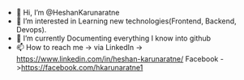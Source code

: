 - 👋 Hi, I’m @HeshanKarunaratne
- 👀 I’m interested in Learning new technologies(Frontend, Backend, Devops).
- 🌱 I’m currently Documenting everything I know into github
- 📫 How to reach me -> via 
                         LinkedIn -> https://www.linkedin.com/in/heshan-karunaratne/ 
                         Facebook ->https://facebook.com/hkarunaratne1

<!---
HeshanKarunaratne/HeshanKarunaratne is a ✨ special ✨ repository because its `README.md` (this file) appears on your GitHub profile.
You can click the Preview link to take a look at your changes.
--->
